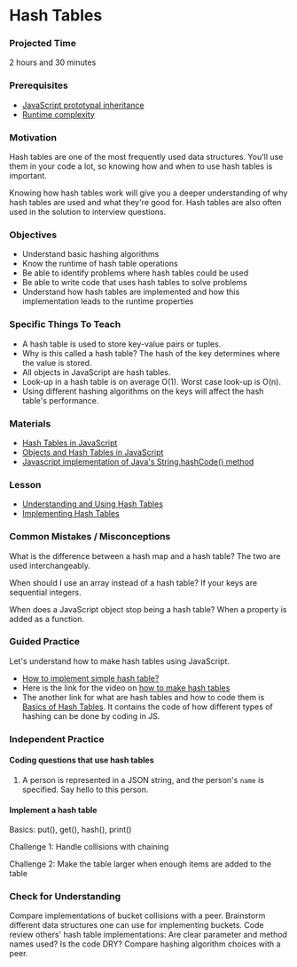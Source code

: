 # Hash Tables

### Projected Time
2 hours and 30 minutes

### Prerequisites
- [JavaScript prototypal inheritance](/javascript)
- [Runtime complexity](/runtime-complexity/runtime-complexity.md)

### Motivation
Hash tables are one of the most frequently used data structures. You'll use them in your code a lot, so knowing how and when to use hash tables is important.

Knowing how hash tables work will give you a deeper understanding of why hash tables are used and what they're good for. Hash tables are also often used in the solution to interview questions.

### Objectives
- Understand basic hashing algorithms
- Know the runtime of hash table operations
- Be able to identify problems where hash tables could be used
- Be able to write code that uses hash tables to solve problems
- Understand how hash tables are implemented and how this implementation leads to the runtime properties

### Specific Things To Teach
- A hash table is used to store key-value pairs or tuples.
- Why is this called a hash table? The hash of the key determines where the value is stored.
- All objects in JavaScript are hash tables.
- Look-up in a hash table is on average O(1). Worst case look-up is O(n).
- Using different hashing algorithms on the keys will affect the hash table's performance.

### Materials

- [Hash Tables in JavaScript](http://www.mojavelinux.com/articles/javascript_hashes.html)
- [Objects and Hash Tables in JavaScript](https://codeburst.io/objects-and-hash-tables-in-javascript-a472ad1940d9)
- [Javascript implementation of Java's String.hashCode() method](http://werxltd.com/wp/2010/05/13/javascript-implementation-of-javas-string-hashcode-method/)

### Lesson

- [Understanding and Using Hash Tables](https://docs.google.com/presentation/d/1V9liCnncXJDXZ0CK_MbXfFrWz6cwGucTYdIkHdkJ9_8/edit#slide=id.p)
- [Implementing Hash Tables](https://docs.google.com/presentation/d/1-zCx1fc5cUP6rklL-CrYzmO8ibcXztsOZxJUv3Fpd-s/edit#slide=id.g2f6e14aaa5_0_0)

### Common Mistakes / Misconceptions

What is the difference between a hash map and a hash table? The two are used interchangeably.

When should I use an array instead of a hash table? If your keys are sequential integers.

When does a JavaScript object stop being a hash table? When a property is added as a function.

### Guided Practice

Let's understand how to make hash tables using JavaScript.

- [How to implement simple hash table?](https://medium.freecodecamp.org/how-to-implement-a-simple-hash-table-in-javascript-cb3b9c1f2997)
- Here is the link for the video on [how to make hash tables](<https://www.youtube.com/watch?v=VundFD_ccgE>)  
- The another link for what are hash tables and how to code them is [Basics of Hash Tables](<https://www.hackerearth.com/practice/data-structures/hash-tables/basics-of-hash-tables/tutorial/>). It contains the code of how different types of hashing can be done by coding in JS.

### Independent Practice

#### Coding questions that use hash tables
1. A person is represented in a JSON string, and the person's `name` is specified. Say hello to this person.

#### Implement a hash table
Basics: put(), get(), hash(), print()

Challenge 1: Handle collisions with chaining

Challenge 2: Make the table larger when enough items are added to the table

### Check for Understanding

Compare implementations of bucket collisions with a peer. Brainstorm different data structures one can use for implementing buckets. Code review others' hash table implementations: Are clear parameter and method names used? Is the code DRY? Compare hashing algorithm choices with a peer.